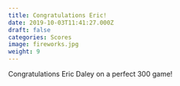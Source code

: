 ```yaml
---
title: Congratulations Eric!
date: 2019-10-03T11:41:27.000Z
draft: false
categories: Scores
image: fireworks.jpg
weight: 9
---
```


Congratulations Eric Daley on a perfect 300 game!